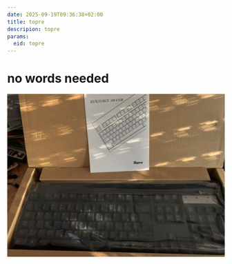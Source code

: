 ```yaml
---
date: 2025-09-19T09:36:38+02:00
title: topre
descripion: topre
params:
  eid: topre
---
```


# no words needed

![realforce](topre.jpg)
